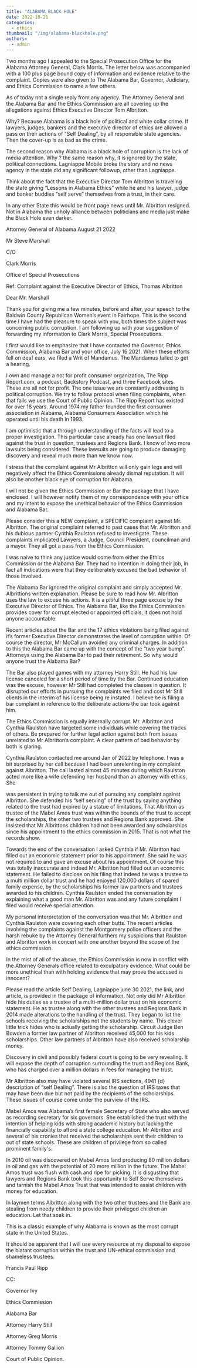 ```yaml
---
title: "ALABAMA BLACK HOLE"
date: 2022-10-21
categories: 
  - ethics
thumbnail: "/img/alabama-blackhole.png"
authors: 
  - admin
---
```


Two months ago I appealed to the Special Prosecution Office for the Alabama Attorney General, Clark Morris. The letter below was accompanied with a 100 plus page bound copy of information and evidence relative to the complaint. Copies were also given to The Alabama Bar, Governor, Judiciary, and Ethics Commission to name a few others.

As of today not a single reply from any agency. The Attorney General and the Alabama Bar and the Ethics Commission are all covering up the allegations against Ethics Executive Director Tom Albritton.

Why? Because Alabama is a black hole of political and white collar crime. If lawyers, judges, bankers and the executive director of ethics are allowed a pass on their actions of “Self Dealing”, by all responsible state agencies. Then the cover-up is as bad as the crime.

The second reason why Alabama is a black hole of corruption is the lack of media attention. Why ? the same reason why, it is ignored by the state, political connections. Lagniappe Mobile broke the story and no news agency in the state did any significant followup, other than Lagniappe.

Think about the fact that the Executive Director Tom Albritton is traveling the state giving “Lessons in Alabama Ethics” while he and his lawyer, judge and banker buddies “self serve” themselves from a trust, in their care.

In any other State this would be front page news until Mr. Albritton resigned. Not in Alabama the unholy alliance between politicians and media just make the Black Hole even darker.

Attorney General of Alabama August 21 2022

Mr Steve Marshall

C/O

Clark Morris

Office of Special Prosecutions

Ref: Complaint against the Executive Director of Ethics, Thomas Albritton

Dear Mr. Marshall

Thank you for giving me a few minutes, before and after, your speech to the Baldwin County Republican Women’s event in Fairhope. This is the second time I have had the pleasure to speak with you, both times the subject was concerning public corruption. I am following up with your suggestion of forwarding my information to Clark Morris, Special Prosecutions.

I first would like to emphasize that I have contacted the Governor, Ethics Commission, Alabama Bar and your office, July 16 2021. When these efforts fell on deaf ears, we filed a Writ of Mandamus. The Mandamus failed to get a hearing.

I own and manage a not for profit consumer organization, The Ripp Report.com, a podcast, Backstory Podcast, and three Facebook sites. These are all not for profit. The one issue we are constantly addressing is political corruption. We try to follow protocol when filing complaints, when that fails we use the Court of Public Opinion. The Ripp Report has existed for over 18 years. Around 1974 my father founded the first consumer association in Alabama, Alabama Consumers Association which he operated until his death in 1993.

I am optimistic that a through understanding of the facts will lead to a proper investigation. This particular case already has one lawsuit filed against the trust in question, trustees and Regions Bank. I know of two more lawsuits being considered. These lawsuits are going to produce damaging discovery and reveal much more than we know now.

I stress that the complaint against Mr Albritton will only gain legs and will negatively affect the Ethics Commissions already dismal reputation. It will also be another black eye of corruption for Alabama.

I will not be given the Ethics Commission or Bar the package that I have enclosed. I will however notify them of my correspondence with your office and my intent to expose the unethical behavior of the Ethics Commission and Alabama Bar.

Please consider this a NEW complaint, a SPECIFIC complaint against Mr. Albritton. The original complaint referred to past cases that Mr. Albritton and his dubious partner Cynthia Raulston refused to investigate. These complaints implicated Lawyers, a Judge, Council President, councilman and a mayor. They all got a pass from the Ethics Commission.

I was naive to think any justice would come from either the Ethics Commission or the Alabama Bar. They had no intention in doing their job, in fact all indications were that they deliberately excused the bad behavior of those involved.

The Alabama Bar ignored the original complaint and simply accepted Mr. Albrittions written explanation. Please be sure to read how Mr. Albritton uses the law to excuse his actions. It is a pitiful three page excuse by the Executive Director of Ethics. The Alabama Bar, like the Ethics Commission provides cover for corrupt elected or appointed officials, it does not hold anyone accountable.

Recent articles about the Bar and the 17 ethics violations being filed against it’s former Executive Director demonstrates the level of corruption within. Of course the director, Mr McCallum avoided any criminal charges. In addition to this the Alabama Bar came up with the concept of the “two year bump”. Attorneys using the Alabama Bar to pad their retirement. So why would anyone trust the Alabama Bar?

The Bar also played games with my attorney Harry Still. He had his law license canceled for a short period of time by the Bar. Continued education was the excuse, however Mr Still had completed the classes in question. It disrupted our efforts in pursuing the complaints we filed and cost Mr Still clients in the interim of his license being re instated. I believe he is filing a bar complaint in reference to the deliberate actions the bar took against him.

The Ethics Commission is equally internally corrupt. Mr. Albritton and Cynthia Raulston have targeted some individuals while covering the tracks of others. Be prepared for further legal action against both from issues unrelated to Mr Albritton’s complaint. A clear pattern of bad behavior by both is glaring.

Cynthia Raulston contacted me around Jan of 2022 by telephone. I was a bit surprised by her call because I had been unrelenting in my complaint against Albritton. The call lasted almost 45 minutes during which Raulston acted more like a wife defending her husband than an attorney with ethics. She

was persistent in trying to talk me out of pursuing any complaint against Albritton. She defended his “self serving” of the trust by saying anything related to the trust had expired by a statue of limitations. That Albritton as trustee of the Mabel Amos trust was within the bounds of the trust to accept the scholarships, the other two trustees and Regions Bank approved. She insisted that Mr Albrittons children had not been awarded any scholarships since his appointment to the ethics commission in 2015. That is not what the records show.

Towards the end of the conversation I asked Cynthia if Mr. Albritton had filled out an economic statement prior to his appointment. She said he was not required to and gave an excuse about his appointment. Of course this was totally inaccurate and indeed Mr. Albritton had filled out an economic statement. He failed to disclose on his filing that indeed he was a trustee to a multi million dollar trust and he had enjoyed 120,000 dollars of spared family expense, by the scholarships his former law partners and trustees awarded to his children. Cynthia Raulston ended the conversation by explaining what a good man Mr. Albritton was and any future complaint I filed would receive special attention.

My personal interpretation of the conversation was that Mr. Albritton and Cynthia Raulston were covering each other butts. The recent articles involving the complaints against the Montgomery police officers and the harsh rebuke by the Attorney General furthers my suspicions that Raulston and Albritton work in concert with one another beyond the scope of the ethics commission.

In the mist of all of the above, the Ethics Commission is now in conflict with the Attorney Generals office related to exculpatory evidence. What could be more unethical than with holding evidence that may prove the accused is innocent?

Please read the article Self Dealing, Lagniappe june 30 2021, the link, and article, is provided in the package of information. Not only did Mr Albritton hide his duties as a trustee of a multi-million dollar trust on his economic statement. He as trustee along with the other trustees and Regions Bank in 2014 made alterations to the handling of the trust. They began to list the schools receiving the scholarships not the students by name. This clever little trick hides who is actually getting the scholarship. Circuit Judge Ben Bowden a former law partner of Albritton received 45,000 for his kids scholarships. Other law partners of Albritton have also received scholarship money.

Discovery in civil and possibly federal court is going to be very revealing. It will expose the depth of corruption surrounding the trust and Regions Bank, who has charged over a million dollars in fees for managing the trust.

Mr Albritton also may have violated several IRS sections, 4941 {d} description of “self Dealing”. There is also the question of IRS taxes that may have been due but not paid by the recipients of the scholarships. These issues of course come under the purview of the IRS.

Mabel Amos was Alabama’s first female Secretary of State who also served as recording secretary for six governors. She established the trust with the intention of helping kids with strong academic history but lacking the financially capability to afford a state college education. Mr Albritton and several of his cronies that received the scholarships sent their children to out of state schools. These are children of privilege from so called prominent family's.

In 2010 oil was discovered on Mabel Amos land producing 80 million dollars in oil and gas with the potential of 20 more million in the future. The Mabel Amos trust was flush with cash and ripe for picking. It is disgusting that lawyers and Regions Bank took this opportunity to Self Serve themselves and tarnish the Mabel Amos Trust that was intended to assist children with money for education.

In laymen terms Albritton along with the two other trustees and the Bank are stealing from needy children to provide their privileged children an education. Let that soak in.

This is a classic example of why Alabama is known as the most corrupt state in the United States.

It should be apparent that I will use every resource at my disposal to expose the blatant corruption within the trust and UN-ethical commission and shameless trustees.

Francis Paul Ripp

CC:

Governor Ivy

Ethics Commission

Alabama Bar

Attorney Harry Still

Attorney Greg Morris

Attorney Tommy Gallion

Court of Public Opinion.
